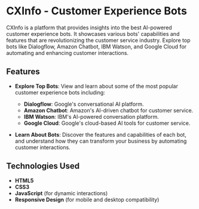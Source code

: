 # CXInfo - Customer Experience Bots

CXInfo is a platform that provides insights into the best AI-powered customer experience bots. It showcases various bots' capabilities and features that are revolutionizing the customer service industry. Explore top bots like Dialogflow, Amazon Chatbot, IBM Watson, and Google Cloud for automating and enhancing customer interactions.

## Features

- **Explore Top Bots**: View and learn about some of the most popular customer experience bots including:
  - **Dialogflow**: Google's conversational AI platform.
  - **Amazon Chatbot**: Amazon's AI-driven chatbot for customer service.
  - **IBM Watson**: IBM's AI-powered conversation platform.
  - **Google Cloud**: Google's cloud-based AI tools for customer service.
  
- **Learn About Bots**: Discover the features and capabilities of each bot, and understand how they can transform your business by automating customer interactions.

## Technologies Used

- **HTML5**
- **CSS3**
- **JavaScript** (for dynamic interactions)
- **Responsive Design** (for mobile and desktop compatibility)

